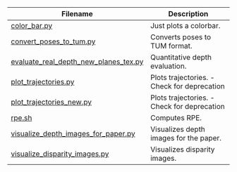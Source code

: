| Filename | Description |  
| ---------| ----------- |
| [color_bar.py](../master/paper_specific/color_bar.py) | Just plots a colorbar.|
| [convert_poses_to_tum.py](../master/paper_specific/convert_poses_to_tum.py) | Converts poses to TUM format.|
| [evaluate_real_depth_new_planes_tex.py](../master/paper_specific/evaluate_real_depth_new_planes_tex.py) | Quantitative depth evaluation.|
| [plot_trajectories.py](../master/paper_specific/plot_trajectories.py) | Plots trajectories. - Check for deprecation|
| [plot_trajectories_new.py](../master/paper_specific/plot_trajectories_new.py) | Plots trajectories. - Check for deprecation|
| [rpe.sh](../master/paper_specific/rpe.sh) | Computes RPE.|
| [visualize_depth_images_for_paper.py](../master/paper_specific/visualize_depth_images_for_paper.py) | Visualizes depth images for the paper.|
| [visualize_disparity_images.py](../master/paper_specific/visualize_disparity_images.py) | Visualizes disparity images.|
